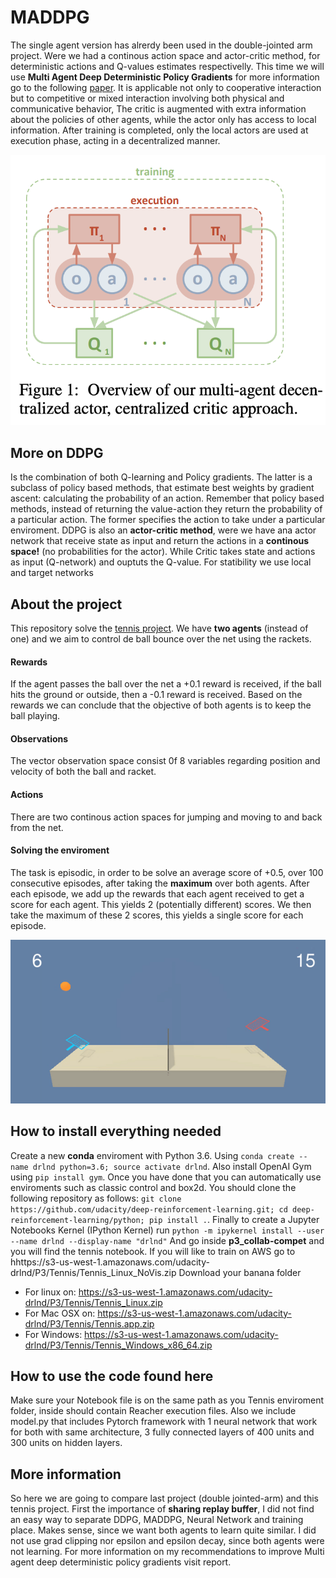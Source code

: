 # MADDPG
The single agent version has alrerdy been used in the double-jointed arm project. Were we had a continous action space and actor-critic method, for deterministic actions and Q-values estimates respectivelly. This time we will use **Multi Agent Deep Deterministic Policy Gradients** for more information go to the following [paper](https://arxiv.org/pdf/1706.02275.pdf). It is applicable not only to cooperative interaction but to competitive or mixed interaction involving both physical and communicative behavior,  The critic is augmented with extra information about the policies of other agents, while the actor only has access to local information. After training is completed, only the local actors are used at execution phase, acting in a decentralized manner.

<p align="center">
  <img src="image.png" />
</p>

## More on DDPG
Is the combination of both Q-learning and Policy gradients. The latter is a subclass of policy based methods, that estimate best weights by gradient ascent: calculating the probability of an action. Remember that policy based methods, instead of returning the value-action they return the probability of a particular action. The former specifies the action to take under a particular enviroment. DDPG is also an **actor-critic method**, were we have ana actor network that receive state as input and return the actions in a **continous space!** (no probabilities for the actor). While Critic takes state and actions as input (Q-network) and ouptuts the Q-value. For statibility we use local and target networks

## About the project
This repository solve the [tennis project](https://github.com/Unity-Technologies/ml-agents/blob/master/docs/Learning-Environment-Examples.md#tennis). We have **two agents** (instead of one) and we aim to control de ball bounce over the net using the rackets.
#### Rewards
If the agent passes the ball over the net a +0.1 reward is received, if the ball hits the ground or outside, then a -0.1 reward is received. Based on the rewards we can conclude that the objective of both agents is to keep the ball playing.
#### Observations
The vector observation space consist 0f 8 variables regarding position and velocity of both the ball and racket.
#### Actions
There are two continous action spaces for jumping and moving to and back from the net.
#### Solving the enviroment
The task is episodic, in order to be solve an average score of +0.5, over 100 consecutive episodes, after taking the **maximum** over both agents. After each episode, we add up the rewards that each agent received to get a score for each agent. This yields 2 (potentially different) scores. We then take the maximum of these 2 scores, this yields a single score for each episode.

<p align="center">
  <img src="tennis-random.gif" />
</p>

## How to install everything needed
Create a new **conda** enviroment with Python 3.6. Using `conda create --name drlnd python=3.6; source activate drlnd`.
Also install OpenAI Gym using `pip install gym`. Once you have done that you can automatically use enviroments such as classic control and box2d. You should clone the following repository as follows: `git clone https://github.com/udacity/deep-reinforcement-learning.git; cd deep-reinforcement-learning/python; pip install .`. Finally to create a Jupyter Notebooks Kernel (IPython Kernel) run `python -m ipykernel install --user --name drlnd --display-name "drlnd"` And go inside **p3_collab-compet** and you will find the tennis notebook. If you will like to train on AWS go to hhttps://s3-us-west-1.amazonaws.com/udacity-drlnd/P3/Tennis/Tennis_Linux_NoVis.zip
Download your banana folder 
* For linux on: https://s3-us-west-1.amazonaws.com/udacity-drlnd/P3/Tennis/Tennis_Linux.zip
* For Mac OSX on: https://s3-us-west-1.amazonaws.com/udacity-drlnd/P3/Tennis/Tennis.app.zip
* For Windows: https://s3-us-west-1.amazonaws.com/udacity-drlnd/P3/Tennis/Tennis_Windows_x86_64.zip

## How to use the code found here
Make sure your Notebook file is on the same path as you Tennis enviroment folder, inside should contain Reacher execution files. Also we include model.py that includes Pytorch framework with 1 neural network that work for both with same architecture, 3 fully connected layers of 400 units and 300 units on hidden layers. 

## More information
So here we are going to compare last project (double jointed-arm) and this tennis project.
First the importance of **sharing replay buffer**, I did not find an easy way to separate DDPG, MADDPG, Neural Network and training place. Makes sense, since we want both agents to learn quite similar. I did not use grad clipping nor epsilon and epsilon decay, since both agents were not learning. For more information on my recommendations to improve Multi agent deep deterministic policy gradients visit report.